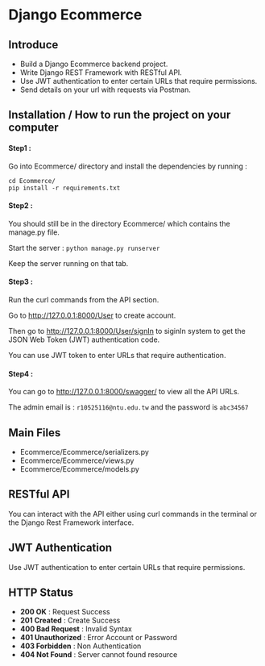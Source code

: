 # Django Ecommerce

## Introduce
- Build a Django Ecommerce backend project.
- Write Django REST Framework with RESTful API.
- Use JWT authentication to enter certain URLs that require permissions.
- Send details on your url with requests via Postman.

## Installation / How to run the project on your computer
#### Step1 : 
Go into Ecommerce/ directory and install the dependencies by running : 
```
cd Ecommerce/ 
pip install -r requirements.txt
```

#### Step2 : 
You should still be in the directory Ecommerce/ which contains the manage.py file.

Start the server : ```python manage.py runserver```

Keep the server running on that tab.

#### Step3 : 
Run the curl commands from the API section. 

Go to http://127.0.0.1:8000/User  to create account.

Then go to http://127.0.0.1:8000/User/signIn to siginIn system to get the JSON Web Token (JWT) authentication code.

You can use JWT token to enter URLs that require authentication.

#### Step4 : 

You can go to http://127.0.0.1:8000/swagger/ to view all the API URLs.

The admin email is : ```r10525116@ntu.edu.tw``` and the password is ```abc34567```

## Main Files
- Ecommerce/Ecommerce/serializers.py
- Ecommerce/Ecommerce/views.py
- Ecommerce/Ecommerce/models.py

## RESTful API
You can interact with the API either using curl commands in the terminal or the Django Rest Framework interface.

## JWT Authentication
Use JWT authentication to enter certain URLs that require permissions.

## HTTP Status
- **200 OK** : Request Success
- **201 Created** : Create Success
- **400 Bad Request** : Invalid Syntax
- **401 Unauthorized** : Error Account or Password
- **403 Forbidden** : Non Authentication
- **404 Not Found** : Server cannot found resource



